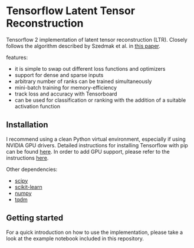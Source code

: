 # Tensorflow Latent Tensor Reconstruction

Tensorflow 2 implementation of latent tensor reconstruction (LTR). Closely follows the algorithm described by Szedmak et al. in [this paper](https://arxiv.org/abs/2005.01538).

features:
* it is simple to swap out different loss functions and optimizers
* support for dense and sparse inputs
* arbitrary number of ranks can be trained simultaneously
* mini-batch training for memory-efficiency
* track loss and accuracy with Tensorboard
* can be used for classification or ranking with the addition of a suitable activation function

## Installation

I recommend using a clean Python virtual environment, especially if using NVIDIA GPU drivers. Detailed instructions for installing Tensorflow with pip can be found [here](https://www.tensorflow.org/install/pip). In order to add GPU support, please refer to the instructions [here](https://www.tensorflow.org/install/gpu).

Other dependencies:
* [scipy](https://www.scipy.org/install.html)
* [scikit-learn](https://scikit-learn.org/stable/install.html)
* [numpy](https://numpy.org/install/)
* [tqdm](https://github.com/tqdm/tqdm#installation)

## Getting started

For a quick introduction on how to use the implementation, please take a look at the example notebook included in this repository.
